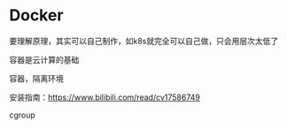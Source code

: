 # Docker



要理解原理，其实可以自己制作，如k8s就完全可以自己做，只会用层次太低了



容器是云计算的基础



容器，隔离环境



安装指南：https://www.bilibili.com/read/cv17586749



cgroup
